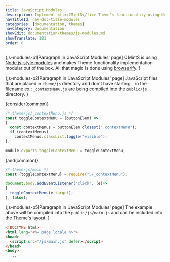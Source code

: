 ```yaml
---
title: JavaScript Modules
description: Implement <fix>CMintS</fix> Theme's functionality using Node.js-style modules and include the compiled files right into layout.
navTitleId: nav-doc-title-modules
categories: [documentation, themes]
navCategory: documentation
showEdit: documentation/themes/js-modules.md
showTranslate: 181
order: 0
---
```


{js-modules-p1[Paragraph in 'JavaScript Modules' page]
<fix>CMintS</fix> is using [Node.js-style
modules](https://nodejs.org/api/modules.html) and makes Theme functionality
implementation modular out of the box. All that magic is done using
[browserify](http://browserify.org/).
}

{js-modules-p2[Paragraph in 'JavaScript Modules' page]
JavaScript files that are placed in <fix>`theme/js`</fix> directory and don't
have starting `_` in the filename ex.: <fix>`_contextMenu.js`</fix> are being
compiled into the <fix>`public/js`</fix> directory.
}

{consider(common)}

```js
/* theme/js/_contextMenu.js */
const toggleContextMenu = (buttonElem) =>
{
  const contextMenus = buttonElem.closest(".contextMenu");
  if (contextMenus)
    contextMenus.classList.toggle("visible");
};

module.exports.toggleContextMenu = toggleContextMenu;
```

{and(common)}

```js
/* theme/js/main */
const {toggleContextMenu} = require("./_contextMenu");

document.body.addEventListener("click", (e)=>
{
  toggleContextMenu(e.target);
}, false);
```

{js-modules-p5[Paragraph in 'JavaScript Modules' page]
The example above will be compiled into the <fix>`public/js/main.js`</fix> and
can be included into the Theme's layout:
}

```html
<!DOCTYPE html>
<html lang="<%= page.locale %>">
<head>
  <script src="/js/main.js" defer></script>
</head>
<body>
  ...
```
